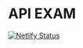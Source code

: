 # API EXAM

[![Netlify Status](https://api.netlify.com/api/v1/badges/29d24f25-8648-40ba-95cc-33d2baeb41ee/deploy-status)](https://app.netlify.com/sites/eager-wiles-7c3eef/deploys)